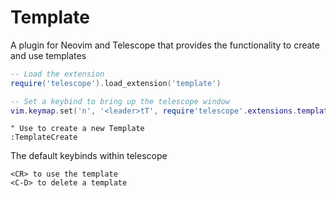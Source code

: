 # Template
A plugin for Neovim and Telescope that provides the functionality
to create and use templates

``` lua
-- Load the extension
require('telescope').load_extension('template')

-- Set a keybind to bring up the telescope window
vim.keymap.set('n', '<leader>tT', require'telescope'.extensions.template.template, {})
```

```vimscript
" Use to create a new Template
:TemplateCreate
```

The default keybinds within telescope
```vimscript
<CR> to use the template
<C-D> to delete a template
```
